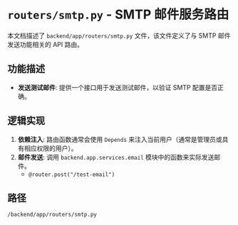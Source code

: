 # `routers/smtp.py` - SMTP 邮件服务路由

本文档描述了 `backend/app/routers/smtp.py` 文件，该文件定义了与 SMTP 邮件发送功能相关的 API 路由。

## 功能描述
*   **发送测试邮件**: 提供一个接口用于发送测试邮件，以验证 SMTP 配置是否正确。

## 逻辑实现
1.  **依赖注入**: 路由函数通常会使用 `Depends` 来注入当前用户（通常是管理员或具有相应权限的用户）。
2.  **邮件发送**: 调用 `backend.app.services.email` 模块中的函数来实际发送邮件。
    *   `@router.post("/test-email")`

## 路径
`/backend/app/routers/smtp.py`